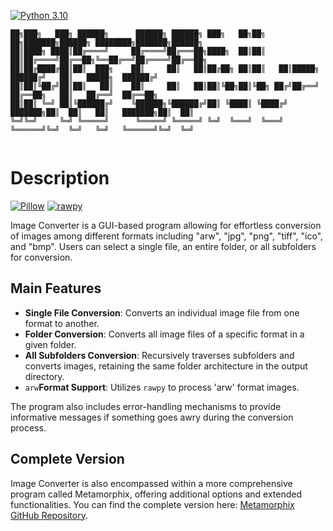 [![Python 3.10](https://img.shields.io/badge/python-3.10-blue.svg)](https://www.python.org/downloads/release/python-310/)
```
██╗███╗   ███╗ ██████╗      ██████╗ ██████╗ ███╗   ██╗██╗   ██╗███████╗██████╗ ████████╗███████╗██████╗ 
██║████╗ ████║██╔════╝     ██╔════╝██╔═══██╗████╗  ██║██║   ██║██╔════╝██╔══██╗╚══██╔══╝██╔════╝██╔══██╗
██║██╔████╔██║██║  ███╗    ██║     ██║   ██║██╔██╗ ██║██║   ██║█████╗  ██████╔╝   ██║   █████╗  ██████╔╝
██║██║╚██╔╝██║██║   ██║    ██║     ██║   ██║██║╚██╗██║╚██╗ ██╔╝██╔══╝  ██╔══██╗   ██║   ██╔══╝  ██╔══██╗
██║██║ ╚═╝ ██║╚██████╔╝    ╚██████╗╚██████╔╝██║ ╚████║ ╚████╔╝ ███████╗██║  ██║   ██║   ███████╗██║  ██║
╚═╝╚═╝     ╚═╝ ╚═════╝      ╚═════╝ ╚═════╝ ╚═╝  ╚═══╝  ╚═══╝  ╚══════╝╚═╝  ╚═╝   ╚═╝   ╚══════╝╚═╝  ╚═╝
                                                                                                        
```

# Description

[![Pillow](https://img.shields.io/badge/Pillow-8.3.2-blue)](https://pypi.org/project/Pillow/) [![rawpy](https://img.shields.io/badge/rawpy-0.16.0-blue)](https://pypi.org/project/rawpy/)

Image Converter is a GUI-based program allowing for effortless conversion of images among different formats including "arw", "jpg", "png", "tiff", "ico", and "bmp". Users can select a single file, an entire folder, or all subfolders for conversion.

## Main Features

- **Single File Conversion**: Converts an individual image file from one format to another.
- **Folder Conversion**: Converts all image files of a specific format in a given folder.
- **All Subfolders Conversion**: Recursively traverses subfolders and converts images, retaining the same folder architecture in the output directory.
- `arw`**Format Support**: Utilizes `rawpy` to process 'arw' format images.

The program also includes error-handling mechanisms to provide informative messages if something goes awry during the conversion process.

## Complete Version

Image Converter is also encompassed within a more comprehensive program called Metamorphix, offering additional options and extended functionalities. You can find the complete version here: [Metamorphix GitHub Repository](https://github.com/SECRET-GUEST/Metamorphix).
